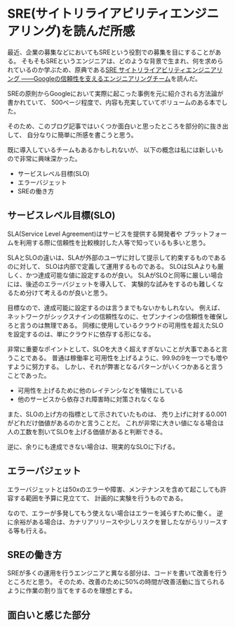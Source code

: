 # SRE(サイトリライアビリティエンジニアリング)を読んだ所感
最近、企業の募集などにおいてもSREという役割での募集を目にすることがある。
そもそもSREというエンジニアは、どのような背景で生まれ、何を求められているのか学ぶため、原典である[SRE サイトリライアビリティエンジニアリング
――Googleの信頼性を支えるエンジニアリングチーム](https://www.oreilly.co.jp/books/9784873117911/)を読んだ。

SREの原則からGoogleにおいて実際に起こった事例を元に紹介される方法論が書かれていて、
500ページ程度で、内容も充実していてボリュームのある本でした。

そのため、このブログ記事ではいくつか面白いと思ったところを部分的に抜き出して、
自分なりに簡単に所感を書こうと思う。

既に導入しているチームもあるかもしれないが、
以下の概念は私には新しいもので非常に興味深かった。
- サービスレベル目標(SLO)
- エラーバジェット
- SREの働き方

## サービスレベル目標(SLO)
SLA(Service Level Agreement)はサービスを提供する開発者や
プラットフォームを利用する際に信頼性を比較検討した人等で知っているも多いと思う。

SLAとSLOの違いは、SLAが外部のユーザに対して提示して約束するものであるのに対して、
SLOは内部で定義して運用するものである。
SLOはSLAよりも厳しく、かつ達成可能な値に設定するのが良い。
SLAがSLOと同等に厳しい場合には、後述のエラーバジェットを導入して、
実験的な試みをするのも難しくなるため分けて考えるのが良いと思う。

目標なので、達成可能に設定するのは言うまでもないかもしれない。
例えば、ネットワークがシックスナインの信頼性なのに、セブンナインの信頼性を確保しろと言うのは無理である。
同様に使用しているクラウドの可用性を超えたSLOを設定するのは、単にクラウドに依存する形になる。

非常に重要なポイントとして、SLOを大きく超えすぎないことが大事であると言うことである。
普通は稼働率と可用性を上げるように、99.9の9を一つでも増やすように努力する。
しかし、それが弊害となるパターンがいくつかあると言うことであった。
- 可用性を上げるために他のレイテンシなどを犠牲にしている
- 他のサービスから依存され障害時に対策されなくなる

また、SLOの上げ方の指標として示されていたものは、
売り上げに対する0.001がどれだけ価値があるのかと言うことだ。
これが非常に大きい値になる場合は人の工数を割いてSLOを上げる価値があると判断できる。

逆に、余りにも達成できない場合は、現実的なSLOに下げる。

## エラーバジェット
エラーバジェットとは50xのエラーや障害、メンテナンスを含めて起こしても許容する範囲を予算に見立てて、
計画的に実験を行うものである。

なので、エラーが多発してもう使えない場合はエラーを減らすために働く。
逆に余裕がある場合は、カナリアリリースや少しリスクを冒したながらリリースする等も行える。


## SREの働き方
SREが多くの運用を行うエンジニアと異なる部分は、コードを書いて改善を行うところだと思う。
そのため、改善のために50%の時間が改善活動に当てられるように作業の割り当てをするのを理想とする。

## 面白いと感じた部分
